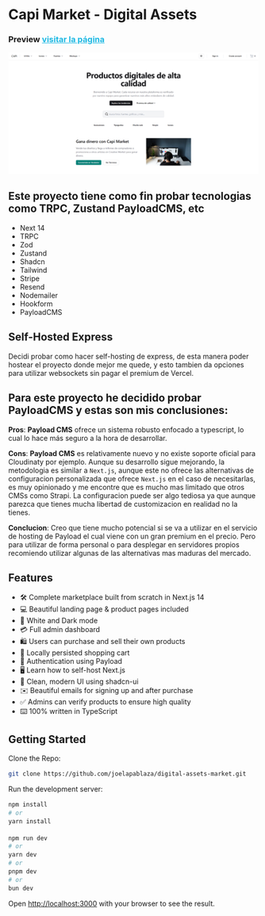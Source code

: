 # Capi Market - Digital Assets

### Preview <a href="https://digital-assets-market.onrender.com/" style="color:#1bb8e3;">visitar la página</a>

![Preview](/public/preview.png)

## Este proyecto tiene como fin probar tecnologias como TRPC, Zustand PayloadCMS, etc

- Next 14
- TRPC
- Zod
- Zustand
- Shadcn
- Tailwind
- Stripe
- Resend
- Nodemailer
- Hookform
- PayloadCMS

## Self-Hosted Express

Decidi probar como hacer self-hosting de express, de esta manera poder hostear el proyecto donde
mejor me quede, y esto tambien da opciones para utilizar websockets sin pagar el premium de Vercel.

## Para este proyecto he decidido probar PayloadCMS y estas son mis conclusiones:

**Pros**: **Payload CMS** ofrece un sistema robusto enfocado a typescript, lo cual lo hace
más seguro a la hora de desarrollar.

**Cons**: **Payload CMS** es relativamente nuevo y no existe soporte oficial para Cloudinaty por ejemplo.
Aunque su desarrollo sigue mejorando, la metodologia es similar a `Next.js`, aunque este no ofrece las
alternativas de configuracion personalizada que ofrece `Next.js` en el caso de necesitarlas, es muy opinionado y
me encontre que es mucho mas limitado que otros CMSs como Strapi. La configuracion puede ser algo
tediosa ya que aunque parezca que tienes mucha libertad de customizacion en realidad no la tienes.

**Conclucion**: Creo que tiene mucho potencial si se va a utilizar en el servicio de hosting de Payload el cual
viene con un gran premium en el precio. Pero para utilizar de forma personal o para desplegar en servidores propios
recomiendo utilizar algunas de las alternativas mas maduras del mercado.

## Features

- 🛠️ Complete marketplace built from scratch in Next.js 14
- 💻 Beautiful landing page & product pages included
- 🎨 White and Dark mode
- 💳 Full admin dashboard
- 🛍️ Users can purchase and sell their own products
- 🛒 Locally persisted shopping cart
- 🔑 Authentication using Payload
- 🖥️ Learn how to self-host Next.js
- 🌟 Clean, modern UI using shadcn-ui
- ✉️ Beautiful emails for signing up and after purchase
- ✅ Admins can verify products to ensure high quality
- ⌨️ 100% written in TypeScript

## Getting Started

Clone the Repo:

```bash
git clone https://github.com/joelapablaza/digital-assets-market.git
```

Run the development server:

```bash
npm install
# or
yarn install

npm run dev
# or
yarn dev
# or
pnpm dev
# or
bun dev
```

Open [http://localhost:3000](http://localhost:3000) with your browser to see the result.
